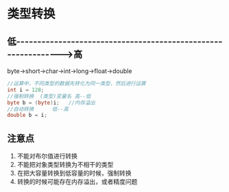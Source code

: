# 类型转换

## 低-------------------------------------------------------------->高

byte->short->char->int->long->float->double

```java
//运算中，不同类型的数据先转化为同一类型，然后进行运算
int i = 128;
//强制转换	(类型)变量名	高--低
byte b = (byte)i;	//内存溢出
//自动转换		低--高
double b = i;
```

## 注意点

1. 不能对布尔值进行转换
2. 不能把对象类型转换为不相干的类型
3. 在把大容量转换到低容量的时候，强制转换
4. 转换的时候可能存在内存溢出，或者精度问题


